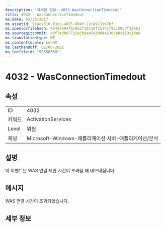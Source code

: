 ```yaml
---
description: '자세한 정보: 4032-WasConnectionTimedout'
title: 4032 - WasConnectionTimedout
ms.date: 03/30/2017
ms.assetid: 91acad10-f3cc-4075-804f-22c49131b7bf
ms.openlocfilehash: 48457694f9c663f19116f15341f93c59a7f396b1
ms.sourcegitcommit: ddf7edb67715a5b9a45e3dd44536dabc153c1de0
ms.translationtype: MT
ms.contentlocale: ko-KR
ms.lasthandoff: 02/06/2021
ms.locfileid: "99656360"
---
```

# <a name="4032---wasconnectiontimedout"></a>4032 - WasConnectionTimedout

## <a name="properties"></a>속성  
  
|||  
|-|-|  
|ID|4032|  
|키워드|ActivationServices|  
|Level|위험|  
|채널|Microsoft-Windows-애플리케이션 서버-애플리케이션/분석|  
  
## <a name="description"></a>설명  

 이 이벤트는 WAS 연결 제한 시간이 초과될 때 내보내집니다.  
  
## <a name="message"></a>메시지  

 WAS 연결 시간이 초과되었습니다.  
  
## <a name="details"></a>세부 정보
